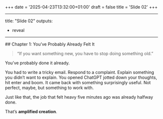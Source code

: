 +++
date = '2025-04-23T13:32:00+01:00'
draft = false
title = 'Slide 02'
+++

---
title: "Slide 02"
outputs:
  - reveal
---

<div class="slide">
## Chapter 1: You’ve Probably Already Felt It

> “If you want something new, you have to stop doing something old.”

You’ve probably done it already.

You had to write a tricky email. Respond to a complaint. Explain something you didn’t want to explain. You opened ChatGPT jotted down your thoughts, hit enter and boom. It came back with something surprisingly useful. Not perfect, maybe, but something to work with.

Just like that, the job that felt heavy five minutes ago was already halfway done.

That’s **amplified creation**.
</div>
